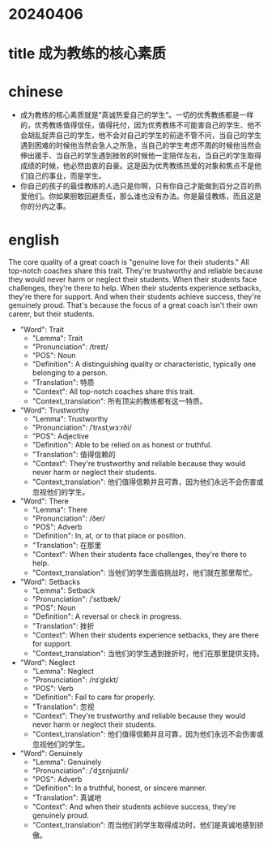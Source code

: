 
# 20240406

# title 成为教练的核心素质

# chinese 
- 成为教练的核心素质就是”真诚热爱自己的学生“。一切的优秀教练都是一样的，优秀教练值得信任，值得托付，因为优秀教练不可能害自己的学生、他不会胡乱捉弄自己的学生，他不会对自己的学生的前途不管不问，当自己的学生遇到困难的时候他当然会急人之所急，当自己的学生考虑不周的时候他当然会伸出援手、当自己的学生遇到挫败的时候他一定陪伴左右，当自己的学生取得成绩的时候，他必然由衷的自豪。这是因为优秀教练热爱的对象和焦点不是他们自己的事业，而是学生。
- 你自己的孩子的最佳教练的人选只是你啊，只有你自己才能做到百分之百的热爱他们。你如果胆敢回避责任，那么谁也没有办法。你是最佳教练，而且这是你的分内之事。
# english
The core quality of a great coach is "genuine love for their students." All top-notch coaches share this trait. They're trustworthy and reliable because they would never harm or neglect their students. When their students face challenges, they're there to help. When their students experience setbacks, they're there for support. And when their students achieve success, they're genuinely proud. That's because the focus of a great coach isn't their own career, but their students.

- "Word": Trait
  - "Lemma": Trait
  - "Pronunciation": /treɪt/
  - "POS": Noun
  - "Definition": A distinguishing quality or characteristic, typically one belonging to a person.
  - "Translation": 特质
  - "Context": All top-notch coaches share this trait.
  - "Context_translation": 所有顶尖的教练都有这一特质。
- "Word": Trustworthy
  - "Lemma": Trustworthy
  - "Pronunciation": /ˈtrʌstˌwɜːrði/
  - "POS": Adjective
  - "Definition": Able to be relied on as honest or truthful.
  - "Translation": 值得信赖的
  - "Context": They're trustworthy and reliable because they would never harm or neglect their students.
  - "Context_translation": 他们值得信赖并且可靠，因为他们永远不会伤害或忽视他们的学生。
- "Word": There
  - "Lemma": There
  - "Pronunciation": /ðer/
  - "POS": Adverb
  - "Definition": In, at, or to that place or position.
  - "Translation": 在那里
  - "Context": When their students face challenges, they're there to help.
  - "Context_translation": 当他们的学生面临挑战时，他们就在那里帮忙。
- "Word": Setbacks
  - "Lemma": Setback
  - "Pronunciation": /ˈsɛtbæk/
  - "POS": Noun
  - "Definition": A reversal or check in progress.
  - "Translation": 挫折
  - "Context": When their students experience setbacks, they are there for support.
  - "Context_translation": 当他们的学生遇到挫折时，他们在那里提供支持。
- "Word": Neglect
  - "Lemma": Neglect
  - "Pronunciation": /nɪˈɡlɛkt/
  - "POS": Verb
  - "Definition": Fail to care for properly.
  - "Translation": 忽视
  - "Context": They're trustworthy and reliable because they would never harm or neglect their students.
  - "Context_translation": 他们值得信赖并且可靠，因为他们永远不会伤害或忽视他们的学生。
- "Word": Genuinely
  - "Lemma": Genuinely
  - "Pronunciation": /ˈdʒɛnjuɪnli/
  - "POS": Adverb
  - "Definition": In a truthful, honest, or sincere manner.
  - "Translation": 真诚地
  - "Context": And when their students achieve success, they're genuinely proud.
  - "Context_translation": 而当他们的学生取得成功时，他们是真诚地感到骄傲。
